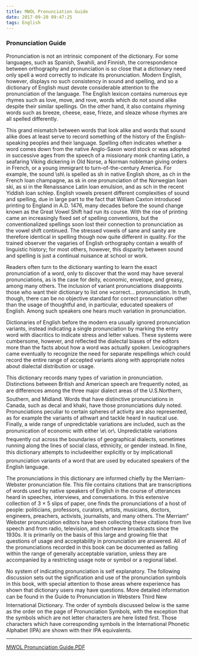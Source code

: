 ```yaml
---
title: MWOL Pronunciation Guide
date: 2017-09-20 09:47:25
tags: English
---
```

### Pronunciation Guide
Pronunciation is not an intrinsic component of the dictionary. For some languages, such as Spanish, Swahili, and Finnish, the correspondence between orthography and pronunciation is so close that a dictionary need only spell a word correctly to indicate its pronunciation. Modern English, however, displays no such consistency in sound and spelling, and so a dictionary of English must devote considerable attention to the pronunciation of the language. The English lexicon contains numerous eye rhymes such as love, move, and rove, words which do not sound alike despite their similar spellings. On the other hand, it also contains rhyming words such as breeze, cheese, ease, frieze, and sleaze whose rhymes are all spelled differently.

This grand mismatch between words that look alike and words that sound alike does at least serve to record something of the history of the English-speaking peoples and their language. Spelling often indicates whether a word comes down from the native Anglo-Saxon word stock or was adopted in successive ages from the speech of a missionary monk chanting Latin, a seafaring Viking dickering in Old Norse, a Norman nobleman giving orders in French, or a young immigrant to turn-of-the-century America. For example, the sound \sh\ is spelled as sh in native English shore, as ch in the French loan champagne, as sk in one pronunciation of the Norwegian loan ski, as si in the Renaissance Latin loan emulsion, and as sch in the recent Yiddish loan schlep. English vowels present different complexities of sound and spelling, due in large part to the fact that William Caxton introduced printing to England in A.D. 1476, many decades before the sound change known as the Great Vowel Shift had run its course. With the rise of printing came an increasingly fixed set of spelling conventions, but the conventionalized spellings soon lost their connection to pronunciation as the vowel shift continued. The stressed vowels of sane and sanity are therefore identical in spelling though now quite different in quality. For the trained observer the vagaries of English orthography contain a wealth of linguistic history; for most others, however, this disparity between sound and spelling is just a continual nuisance at school or work.

Readers often turn to the dictionary wanting to learn the exact pronunciation of a word, only to discover that the word may have several pronunciations, as is the case for deity, economic, envelope, and greasy, among many others. The inclusion of variant pronunciations disappoints those who want their dictionary to list one »correct… pronunciation. In truth, though, there can be no objective standard for correct pronunciation other than the usage of thoughtful and, in particular, educated speakers of English. Among such speakers one hears much variation in pronunciation.

Dictionaries of English before the modern era usually ignored pronunciation variants, instead indicating a single pronunciation by marking the entry word with diacritics to indicate stress and letter values. These systems were cumbersome, however, and reflected the dialectal biases of the editors more than the facts about how a word was actually spoken. Lexicographers came eventually to recognize the need for separate respellings which could record the entire range of accepted variants along with appropriate notes about dialectal distribution or usage.

This dictionary records many types of variation in pronunciation. Distinctions between British and American speech are frequently noted, as are differences among the three major dialect areas of the U.S.Northern, Southern, and Midland. Words that have distinctive pronunciations in Canada, such as decal and khaki, have those pronunciations duly noted. Pronunciations peculiar to certain spheres of activity are also represented, as for example the variants of athwart and tackle heard in nautical use. Finally, a wide range of unpredictable variations are included, such as the pronunication of economic with either \e\ or\. Unpredictable variations frequently cut across the boundaries of geographical dialects, sometimes running  along the lines of social class, ethnicity, or gender instead. In fine, this dictionary attempts to includeeither explicitly or by implicationall pronunciation variants of a word that are used by educated speakers of the English language.

The pronunciations in this dictionary are informed chiefly by the Merriam-Webster pronunciation file. This file contains citations that are transcriptions of words used by native speakers of English in the course of utterances heard in speeches, interviews, and conversations. In this extensive collection of 3 × 5 slips of paper, one finds the pronunciations of a host of people: politicians, professors, curators, artists, musicians, doctors, engineers, preachers, activists, journalists, and many others. The Merriam“ Webster pronunciation editors have been collecting these citations from live speech and from radio, television, and shortwave broadcasts since the 1930s. It is primarily on the basis of this large and growing file that questions of usage and acceptability in pronunciation are answered. All of the pronunciations recorded in this book can be documented as falling within the range of generally acceptable variation, unless they are accompanied by a restricting usage note or symbol or a regional label.

No system of indicating pronunciation is self explanatory. The following discussion sets out the signification and use of the pronunciation symbols in this book, with special attention to those areas where experience has shown that dictionary users may have questions. More detailed information can be found in the Guide to Pronunciation in Websters Third New International Dictionary. The order of symbols discussed below is the same as the order on the page of Pronunciation Symbols, with the exception that the symbols which are not letter characters are here listed first. Those characters which have corresponding symbols in the International Phonetic Alphabet (IPA) are shown with their IPA equivalents.

---

[MWOL Pronunciation Guide.PDF](https://github.com/changemyheart/Pictures/raw/master/MWOL%20Pronunciation%20Guide.pdf)